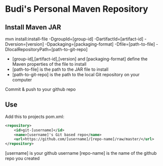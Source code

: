 # Budi's Personal Maven Repository

## Install Maven JAR
mvn install:install-file
 -DgroupId=[group-id]
 -DartifactId=[artifact-id]
 -Dversion=[version]
 -Dpackaging=[packaging-format]
 -Dfile=[path-to-file]
 -DlocalRepositoryPath=[path-to-git-repo]

* [group-id],[artifact-id],[version] and [packaging-format] define the Maven properties of the file to install
* [path-to-file] is the path to the JAR file to install
* [path-to-git-repo] is the path to the local Git repository on your computer

Commit & push to your github repo

## Use
Add this to projects pom.xml:

```xml
<repository>
    <id>git-[username]</id>
    <name>[username]'s Git based repo</name>
    <url>https://github.com/[username]/[repo-name]/raw/master/</url>
</repository>
```

[username] is your github username
[repo-name] is the name of the github repo you created
